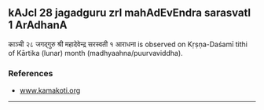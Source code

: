 ## kAJcI 28 jagadguru zrI mahAdEvEndra sarasvatI 1 ArAdhanA
काञ्ची २८ जगद्गुरु श्री महादेवेन्द्र सरस्वती १ आराधना is observed on Kṛṣṇa-Daśamī tithi of Kārtika (lunar) month (madhyaahna/puurvaviddha).


### References
* www.kamakoti.org


---

